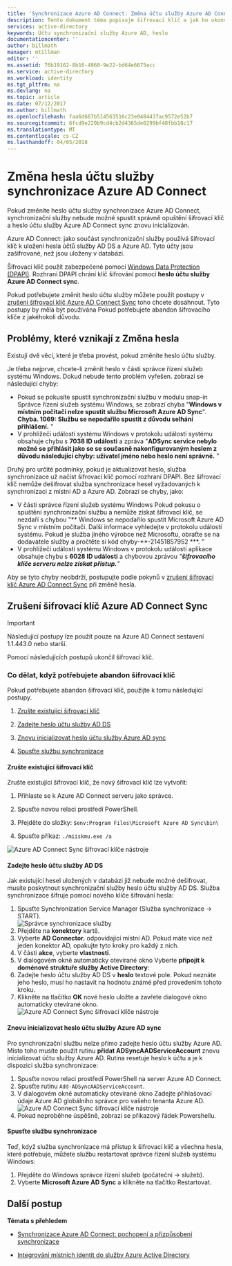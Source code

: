 ```yaml
---
title: 'Synchronizace Azure AD Connect: Změna účtu služby Azure AD Connect Sync | Microsoft Docs'
description: Tento dokument téma popisuje šifrovací klíč a jak ho ukončil po změně hesla.
services: active-directory
keywords: Účtu synchronizační služby Azure AD, heslo
documentationcenter: ''
author: billmath
manager: mtillman
editor: ''
ms.assetid: 76b19162-8b16-4960-9e22-bd64e6675ecc
ms.service: active-directory
ms.workload: identity
ms.tgt_pltfrm: na
ms.devlang: na
ms.topic: article
ms.date: 07/12/2017
ms.author: billmath
ms.openlocfilehash: faa6d667b514563516c23e0484437ac9572e52b7
ms.sourcegitcommit: 6fcd9e220b9cd4cb2d4365de0299bf48fbb18c17
ms.translationtype: MT
ms.contentlocale: cs-CZ
ms.lasthandoff: 04/05/2018
---
```

# <a name="changing-the-azure-ad-connect-sync-service-account-password"></a>Změna hesla účtu služby synchronizace Azure AD Connect
Pokud změníte heslo účtu služby synchronizace Azure AD Connect, synchronizační služby nebude možné spustit správně opuštění šifrovací klíč a heslo účtu služby Azure AD Connect sync znovu inicializován. 

Azure AD Connect: jako součást synchronizační služby používá šifrovací klíč k uložení hesla účtů služby AD DS a Azure AD.  Tyto účty jsou zašifrované, než jsou uloženy v databázi. 

Šifrovací klíč použít zabezpečené pomocí [Windows Data Protection (DPAPI)](https://msdn.microsoft.com/library/ms995355.aspx). Rozhraní DPAPI chrání klíč šifrování pomocí **heslo účtu služby Azure AD Connect sync**. 

Pokud potřebujete změnit heslo účtu služby můžete použít postupy v [zrušení šifrovací klíč Azure AD Connect Sync](#abandoning-the-azure-ad-connect-sync-encryption-key) toho chcete dosáhnout.  Tyto postupy by měla být používána Pokud potřebujete abandon šifrovacího klíče z jakéhokoli důvodu.

## <a name="issues-that-arise-from-changing-the-password"></a>Problémy, které vznikají z Změna hesla
Existují dvě věci, které je třeba provést, pokud změníte heslo účtu služby.

Je třeba nejprve, chcete-li změnit heslo v části správce řízení služeb systému Windows.  Dokud nebude tento problém vyřešen. zobrazí se následující chyby:


- Pokud se pokusíte spustit synchronizační službu v modulu snap-in Správce řízení služeb systému Windows, se zobrazí chyba "**Windows v místním počítači nelze spustit službu Microsoft Azure AD Sync**". **Chyba. 1069: Službu se nepodařilo spustit z důvodu selhání přihlášení.** "
- V prohlížeči událostí systému Windows v protokolu událostí systému obsahuje chybu s **7038 ID události** a zpráva "**ADSync service nebylo možné se přihlásit jako se se současně nakonfigurovaným heslem z důvodu následující chyby: uživatel jméno nebo heslo není správné.** "

Druhý pro určité podmínky, pokud je aktualizovat heslo, služba synchronizace už načíst šifrovací klíč pomocí rozhraní DPAPI. Bez šifrovací klíč nemůže dešifrovat služba synchronizace hesel vyžadovaných k synchronizaci z místní AD a Azure AD.
Zobrazí se chyby, jako:

- V části správce řízení služeb systému Windows Pokud pokusu o spuštění synchronizační službu a nemůže získat šifrovací klíč, se nezdaří s chybou "** Windows se nepodařilo spustit Microsoft Azure AD Sync v místním počítači. Další informace vyhledejte v protokolu událostí systému. Pokud je služba jiného výrobce než Microsoftu, obraťte se na dodavatele služby a pročtěte si kód chyby-**-21451857952 ***. "
- V prohlížeči událostí systému Windows v protokolu událostí aplikace obsahuje chybu s **6028 ID události** a chybovou zprávou *"**šifrovacího klíče serveru nelze získat přístup.**"*

Aby se tyto chyby neobdrží, postupujte podle pokynů v [zrušení šifrovací klíč Azure AD Connect Sync](#abandoning-the-azure-ad-connect-sync-encryption-key) při změně hesla.
 
## <a name="abandoning-the-azure-ad-connect-sync-encryption-key"></a>Zrušení šifrovací klíč Azure AD Connect Sync
>[!IMPORTANT]
>Následující postupy lze použít pouze na Azure AD Connect sestavení 1.1.443.0 nebo starší.

Pomocí následujících postupů ukončil šifrovací klíč.

### <a name="what-to-do-if-you-need-to-abandon-the-encryption-key"></a>Co dělat, když potřebujete abandon šifrovací klíč

Pokud potřebujete abandon šifrovací klíč, použijte k tomu následující postupy.

1. [Zrušte existující šifrovací klíč](#abandon-the-existing-encryption-key)

2. [Zadejte heslo účtu služby AD DS](#provide-the-password-of-the-ad-ds-account)

3. [Znovu inicializovat heslo účtu služby Azure AD sync](#reinitialize-the-password-of-the-azure-ad-sync-account)

4. [Spusťte službu synchronizace](#start-the-synchronization-service)

#### <a name="abandon-the-existing-encryption-key"></a>Zrušte existující šifrovací klíč
Zrušte existující šifrovací klíč, že nový šifrovací klíč lze vytvořit:

1. Přihlaste se k Azure AD Connect serveru jako správce.

2. Spusťte novou relaci prostředí PowerShell.

3. Přejděte do složky: `$env:Program Files\Microsoft Azure AD Sync\bin\`

4. Spusťte příkaz: `./miiskmu.exe /a`

![Azure AD Connect Sync šifrovací klíče nástroje](media/active-directory-aadconnectsync-encryption-key/key5.png)

#### <a name="provide-the-password-of-the-ad-ds-account"></a>Zadejte heslo účtu služby AD DS
Jak existující hesel uložených v databázi již nebude možné dešifrovat, musíte poskytnout synchronizační služby heslo účtu služby AD DS. Služba synchronizace šifruje pomocí nového klíče šifrování hesla:

1. Spusťte Synchronization Service Manager (Služba synchronizace → START).
</br>![Správce synchronizace služby](./media/active-directory-aadconnectsync-service-manager-ui/startmenu.png)  
2. Přejděte na **konektory** kartě.
3. Vyberte **AD Connector.** odpovídající místní AD. Pokud máte více než jeden konektor AD, opakujte tyto kroky pro každý z nich.
4. V části **akce**, vyberte **vlastnosti**.
5. V dialogovém okně automaticky otevírané okno Vyberte **připojit k doménové struktuře služby Active Directory**:
6. Zadejte heslo účtu služby AD DS v **heslo** textové pole. Pokud neznáte jeho heslo, musí ho nastavit na hodnotu známé před provedením tohoto kroku.
7. Klikněte na tlačítko **OK** nové heslo uložte a zavřete dialogové okno automaticky otevírané okno.
![Azure AD Connect Sync šifrovací klíče nástroje](media/active-directory-aadconnectsync-encryption-key/key6.png)

#### <a name="reinitialize-the-password-of-the-azure-ad-sync-account"></a>Znovu inicializovat heslo účtu služby Azure AD sync
Pro synchronizační službu nelze přímo zadejte heslo účtu služby Azure AD. Místo toho musíte použít rutinu **přidat ADSyncAADServiceAccount** znovu inicializovat účtu služby Azure AD. Rutina resetuje heslo k účtu a je k dispozici služba synchronizace:

1. Spusťte novou relaci prostředí PowerShell na server Azure AD Connect.
2. Spusťte rutinu `Add-ADSyncAADServiceAccount`.
3. V dialogovém okně automaticky otevírané okno Zadejte přihlašovací údaje Azure AD globálního správce pro vašeho tenanta Azure AD.
![Azure AD Connect Sync šifrovací klíče nástroje](media/active-directory-aadconnectsync-encryption-key/key7.png)
4. Pokud neproběhne úspěšně, zobrazí se příkazový řádek Powershellu.

#### <a name="start-the-synchronization-service"></a>Spusťte službu synchronizace
Teď, když služba synchronizace má přístup k šifrovací klíč a všechna hesla, které potřebuje, můžete službu restartovat správce řízení služeb systému Windows:


1. Přejděte do Windows správce řízení služeb (počáteční → služeb).
2. Vyberte **Microsoft Azure AD Sync** a klikněte na tlačítko Restartovat.

## <a name="next-steps"></a>Další postup
**Témata s přehledem**

* [Synchronizace Azure AD Connect: pochopení a přizpůsobení synchronizace](active-directory-aadconnectsync-whatis.md)

* [Integrování místních identit do služby Azure Active Directory](active-directory-aadconnect.md)

